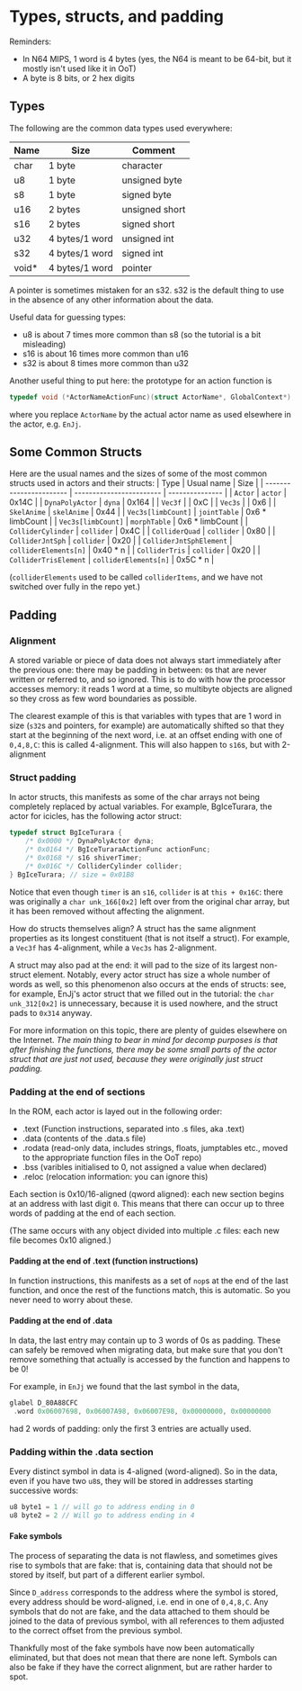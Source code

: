 # Types, structs, and padding

Reminders:
- In N64 MIPS, 1 word is 4 bytes (yes, the N64 is meant to be 64-bit, but it mostly isn't used like it in OoT)
- A byte is 8 bits, or 2 hex digits


## Types

The following are the common data types used everywhere:

| Name  | Size            | Comment        |
| ----  | -----           | --------       |
| char  | 1 byte          | character      |
| u8    | 1 byte          | unsigned byte  |
| s8    | 1 byte          | signed byte    |
| u16   | 2 bytes         | unsigned short | 
| s16   | 2 bytes         | signed short   |
| u32   | 4 bytes/1 word  | unsigned int   |
| s32   | 4 bytes/1 word  | signed int     |
| void* | 4 bytes/1 word  | pointer        |

A pointer is sometimes mistaken for an s32. s32 is the default thing to use in the absence of any other information about the data.

Useful data for guessing types:
- u8 is about 7 times more common than s8 (so the tutorial is a bit misleading)
- s16 is about 16 times more common than u16
- s32 is about 8 times more common than u32

Another useful thing to put here: the prototype for an action function is
```C
typedef void (*ActorNameActionFunc)(struct ActorName*, GlobalContext*);
```
where you replace `ActorName` by the actual actor name as used elsewhere in the actor, e.g. `EnJj`.


## Some Common Structs



Here are the usual names and the sizes of some of the most common structs used in actors and their structs:
| Type                    | Usual name               | Size            |
| ----------------------- | ------------------------ | --------------- |
| `Actor`                 | `actor`                  | 0x14C           |
| `DynaPolyActor`         | `dyna`                   | 0x164           |
| `Vec3f`                 |                          | 0xC             | 
| `Vec3s`                 |                          | 0x6             | 
| `SkelAnime`             | `skelAnime`              | 0x44            |
| `Vec3s[limbCount]`      | `jointTable`             | 0x6 * limbCount |
| `Vec3s[limbCount]`      | `morphTable`             | 0x6 * limbCount |
| `ColliderCylinder`      | `collider`               | 0x4C            |
| `ColliderQuad`          | `collider`               | 0x80            |
| `ColliderJntSph`        | `collider`               | 0x20            |
| `ColliderJntSphElement` | `colliderElements[n]` | 0x40 * n        |
| `ColliderTris`          | `collider`            | 0x20            |
| `ColliderTrisElement`   | `colliderElements[n]` | 0x5C * n        |

(`colliderElements` used to be called `colliderItems`, and we have not switched over fully in the repo yet.)

## Padding

### Alignment

A stored variable or piece of data does not always start immediately after the previous one: there may be padding in between: `0`s that are never written or referred to, and so ignored. This is to do with how the processor accesses memory: it reads 1 word at a time, so multibyte objects are aligned so they cross as few word boundaries as possible.

The clearest example of this is that variables with types that are 1 word in size (`s32`s and pointers, for example) are automatically shifted so that they start at the beginning of the next word, i.e. at an offset ending with one of `0,4,8,C`: this is called 4-alignment. This will also happen to `s16`s, but with 2-alignment

### Struct padding

In actor structs, this manifests as some of the char arrays not being completely replaced by actual variables. For example, BgIceTurara, the actor for icicles, has the following actor struct:

```C
typedef struct BgIceTurara {
    /* 0x0000 */ DynaPolyActor dyna;
    /* 0x0164 */ BgIceTuraraActionFunc actionFunc;
    /* 0x0168 */ s16 shiverTimer;
    /* 0x016C */ ColliderCylinder collider;
} BgIceTurara; // size = 0x01B8
```

Notice that even though `timer` is an `s16`, `collider` is at `this + 0x16C`: there was originally a `char unk_166[0x2]` left over from the original char array, but it has been removed without affecting the alignment.

How do structs themselves align? A struct has the same alignment properties as its longest constituent (that is not itself a struct). For example, a `Vec3f` has 4-alignment, while a `Vec3s` has 2-alignment.

A struct may also pad at the end: it will pad to the size of its largest non-struct element. Notably, every actor struct has size a whole number of words as well, so this phenomenon also occurs at the ends of structs: see, for example, EnJj's actor struct that we filled out in the tutorial: the `char unk_312[0x2]` is unnecessary, because it is used nowhere, and the struct pads to `0x314` anyway.

For more information on this topic, there are plenty of guides elsewhere on the Internet. *The main thing to bear in mind for decomp purposes is that after finishing the functions, there may be some small parts of the actor struct that are just not used, because they were originally just struct padding.*

### Padding at the end of sections

<!-- a file is made up of multiple sections
.text (instructions)
.data
.rodata (read only data, includes strings, floats, jumptables etc)
.bss (zero initialized variables, not assigned a value when declared)
.reloc (only relevant for overlays, used to reloc pointers when loaded dynamically)

each of these sections are 0x10/16 aligned, meaning the compiler will insert padding between each section to align them to an address that ends in 0

any new entry in .data must be 4 aligned no matter its size
(i forgot if rodata bss is 4 aligned for each new entry, should find that out)

additionally, if an object is split into multiple c files, you will see a 16 alignment in the different sections at the point of the file split -->



In the ROM, each actor is layed out in the following order:

- .text (Function instructions, separated into .s files, aka .text)
- .data (contents of the .data.s file)
- .rodata (read-only data, includes strings, floats, jumptables etc., moved to the appropriate function files in the OoT repo)
- .bss (varibles initialised to 0, not assigned a value when declared)
- .reloc (relocation information: you can ignore this)

Each section is 0x10/16-aligned (qword aligned): each new section begins at an address with last digit `0`. This means that there can occur up to three words of padding at the end of each section.

(The same occurs with any object divided into multiple .c files: each new file becomes 0x10 aligned.)

#### Padding at the end of .text (function instructions)

In function instructions, this manifests as a set of `nop`s at the end of the last function, and once the rest of the functions match, this is automatic. So you never need to worry about these.

#### Padding at the end of .data

In data, the last entry may contain up to 3 words of 0s as padding. These can safely be removed when migrating data, but make sure that you don't remove something that actually is accessed by the function and happens to be 0!

For example, in `EnJj` we found that the last symbol in the data,
```C
glabel D_80A88CFC
 .word 0x06007698, 0x06007A98, 0x06007E98, 0x00000000, 0x00000000
```
had 2 words of padding: only the first 3 entries are actually used.

### Padding within the .data section

Every distinct symbol in data is 4-aligned (word-aligned). So in the data, even if you have two `u8`s, they will be stored in addresses starting successive words:

```C
u8 byte1 = 1 // will go to address ending in 0
u8 byte2 = 2 // Will go to address ending in 4
```

#### Fake symbols

The process of separating the data is not flawless, and sometimes gives rise to symbols that are fake: that is, containing data that should not be stored by itself, but part of a different earlier symbol.

Since `D_address` corresponds to the address where the symbol is stored, every address should be word-aligned, i.e. end in one of `0,4,8,C`. Any symbols that do not are fake, and the data attached to them should be joined to the data of previous symbol, with all references to them adjusted to the correct offset from the previous symbol.

Thankfully most of the fake symbols have now been automatically eliminated, but that does not mean that there are none left. Symbols can also be fake if they have the correct alignment, but are rather harder to spot.

